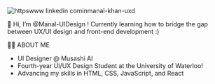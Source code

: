 ![httpswww linkedin cominmanal-khan-uxd](https://github.com/user-attachments/assets/1b2a6c56-0207-4b13-b7d1-0d1a0788a472)

👋 Hi, I’m @Manal-UIDesign !
Currently learning how to bridge the gap between UX/UI design and front-end development :)

💁‍♀️ ABOUT ME
- UI Designer @ Musashi AI 
- Fourth-year UI/UX Design Student at the University of Waterloo!
- Advancing my skills in HTML, CSS, JavaScript, and React 


<!---
Manal-UIDesign/Manal-UIDesign is a ✨ special ✨ repository because its `README.md` (this file) appears on your GitHub profile.
You can click the Preview link to take a look at your changes.
--->

